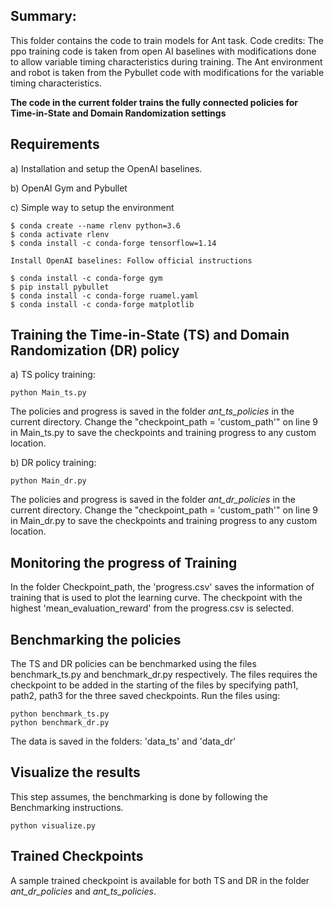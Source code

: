 ## Summary:
This folder contains the code to train models for Ant task.
Code credits: The ppo training code is taken from open AI baselines with modifications done to allow
variable timing characteristics during training. The Ant environment and robot is taken from the Pybullet
code with modifications for the variable timing characteristics.

**The code in the current folder trains the fully connected policies for Time-in-State and Domain Randomization settings**

## Requirements
a) Installation and setup the OpenAI baselines.

b) OpenAI Gym and Pybullet

c) Simple way to setup the environment
```
$ conda create --name rlenv python=3.6
$ conda activate rlenv
$ conda install -c conda-forge tensorflow=1.14

Install OpenAI baselines: Follow official instructions

$ conda install -c conda-forge gym
$ pip install pybullet
$ conda install -c conda-forge ruamel.yaml
$ conda install -c conda-forge matplotlib
```

## Training the Time-in-State (TS) and Domain Randomization (DR) policy

a) TS policy training:

```
python Main_ts.py
```
The policies and progress is saved in the folder *ant_ts_policies* in the current directory.
Change the "checkpoint_path = 'custom_path'" on line 9 in Main_ts.py to save the checkpoints and training progress to any custom location.


b) DR policy training:

```
python Main_dr.py
```
The policies and progress is saved in the folder *ant_dr_policies* in the current directory.
Change the "checkpoint_path = 'custom_path'" on line 9 in Main_dr.py to save the checkpoints and training progress to any custom location.



## Monitoring the progress of Training
In the folder Checkpoint_path, the 'progress.csv' saves the information of training that is used to plot the learning curve.
The checkpoint with the highest 'mean_evaluation_reward' from the progress.csv is selected.

## Benchmarking the policies
The TS and DR policies can be benchmarked using the files benchmark_ts.py and benchmark_dr.py respectively.
The files requires the checkpoint to be added in the starting of the files by specifying path1, path2, path3 for
the three saved checkpoints.
Run the files using:

```
python benchmark_ts.py
python benchmark_dr.py
```

The data is saved in the folders: 'data_ts' and 'data_dr'

## Visualize the results
This step assumes, the benchmarking is done by following the Benchmarking instructions.

```
python visualize.py
```

## Trained Checkpoints
A sample trained checkpoint is available for both TS and DR in the folder *ant_dr_policies* and *ant_ts_policies*.
